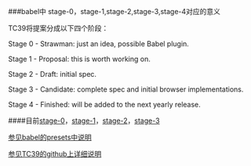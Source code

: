 ###babel中
stage-0，stage-1,stage-2,stage-3,stage-4对应的意义


TC39将提案分成以下四个阶段：

Stage 0 - Strawman: just an idea, possible Babel plugin.

Stage 1 - Proposal: this is worth working on.

Stage 2 - Draft: initial spec.

Stage 3 - Candidate: complete spec and initial browser implementations.

Stage 4 - Finished: will be added to the next yearly release.

####目前[stage-0](https://github.com/tc39/proposals/blob/master/stage-0-proposals.md)，[stage-1](https://github.com/tc39/proposals)，[stage-2](https://github.com/tc39/proposals)，[stage-3](https://github.com/tc39/proposals)

[参见babel的presets中说明](https://babeljs.io/docs/plugins/#presets)

[参见TC39的github上详细说明](https://tc39.github.io/process-document/)